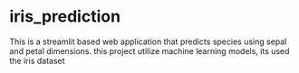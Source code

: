 # iris_prediction
This is a streamlit based web application that predicts species using sepal and petal dimensions. this project utilize machine learning models, its used the iris dataset 
